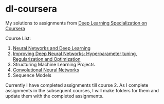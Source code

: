 # dl-coursera

My solutions to assignments from [Deep Learning Specialization on Coursera](https://www.coursera.org/specializations/deep-learning)

Course List:

1. [Neural Networks and Deep Learning](https://github.com/pdwarkanath/dl-coursera/tree/master/001%20Neural%20Networks%20and%20Deep%20Learning)
2. [Improving Deep Neural Networks: Hyperparameter tuning, Regularization and Optimization](https://github.com/pdwarkanath/dl-coursera/tree/master/002%20Improving%20Deep%20Neural%20Networks%20Hyperparameter%20tuning%2C%20Regularization%20and%20Optimization)
3. Structuring Machine Learning Projects
4. [Convolutional Neural Networks](https://github.com/pdwarkanath/dl-coursera/tree/master/004%20Convolutional%20Neural%20Networks)
5. Sequence Models

Currently I have completed assignments till course 2. As I complete assignments in the subsequent courses, I will make folders for them and update them with the completed assignments.
